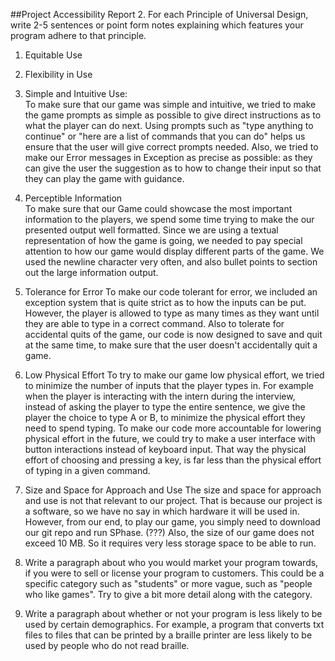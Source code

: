 ##Project Accessibility Report
2. For each Principle of Universal Design, write 2-5 sentences or point form notes explaining which features your program adhere to that principle.
   1. Equitable Use
      
   2. Flexibility in Use
   3. Simple and Intuitive Use: \
      To make sure that our game was simple and intuitive, we tried to make the game prompts as simple as possible to give direct instructions as to what the player can do next. Using prompts such as "type anything to continue" or "here are a list of commands that you can do" helps us ensure that the user will give correct prompts needed. Also, we tried to make our Error messages in Exception as precise as possible: as they can give the user the suggestion as to how to change their input so that they can play the game with guidance.
   4. Perceptible Information\
      To make sure that our Game could showcase the most important information to the players, we spend some time trying to make the our presented output well formatted. Since we are using a textual representation of how the game is going, we needed to pay special attention to how our game would display different parts of the game. We used the newline character very often, and also bullet points to section out the large information output. 
   5. Tolerance for Error
      To make our code tolerant for error, we included an exception system that is quite strict as to how the inputs can be put. However, the player is allowed to type as many times as they want until they are able to type in a correct command. Also to tolerate for accidental quits of the game, our code is now designed to save and quit at the same time, to make sure that the user doesn't accidentally quit a game.
   6. Low Physical Effort
      To try to make our game low physical effort, we tried to minimize the number of inputs that the player types in. For example when the player is interacting with the intern during the interview, instead of asking the player to type the entire sentence, we give the player the choice to type A or B, to minimize the physical effort they need to spend typing.
      To make our code more accountable for lowering physical effort in the future, we could try to make a user interface with button interactions instead of keyboard input. That way the physical effort of choosing and pressing a key, is far less than the physical effort of typing in a given command.
   7. Size and Space for Approach and Use
      The size and space for approach and use is not that relevant to our project. That is because our project is a software, so we have no say in which hardware it will be used in. However, from our end, to play our game, you simply need to download our git repo and run SPhase. (???)
   Also, the size of our game does not exceed 10 MB. So it requires very less storage space to be able to run.

2. Write a paragraph about who you would market your program towards, if you were to sell or license your program to customers. This could be a specific category such as "students" or more vague, such as "people who like games". Try to give a bit more detail along with the category.

3. Write a paragraph about whether or not your program is less likely to be used by certain demographics. For example, a program that converts txt files to files that can be printed by a braille printer are less likely to be used by people who do not read braille.